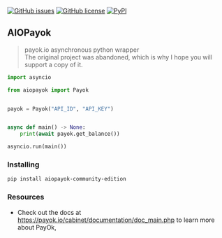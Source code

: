 [![GitHub issues](https://img.shields.io/github/issues/bazzzilius/aiopayok?style=for-the-badge)](https://github.com/bazzzilius/aiopayok/issues)
[![GitHub license](https://img.shields.io/github/license/bazzzilius/aiopayok?style=for-the-badge)](https://github.com/bazzzilius/aiopayok/blob/main/LICENSE)
[![PyPI](https://img.shields.io/pypi/v/aiopayok-community-edition?style=for-the-badge)](https://pypi.org/project/aiopayok-community-edition/)
## AIOPayok

>payok.io asynchronous python wrapper <br>
>The original project was abandoned, which is why I hope you will support a copy of it.
``` python
import asyncio

from aiopayok import Payok


payok = Payok("API_ID", "API_KEY")


async def main() -> None:
    print(await payok.get_balance())

asyncio.run(main())

```

### Installing

``` bash
pip install aiopayok-community-edition
```

### Resources

- Check out the docs at https://payok.io/cabinet/documentation/doc_main.php to learn more about PayOk,
